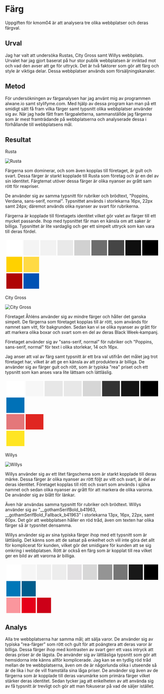 Färg
=======================

Uppgiften för kmom04 är att analysera tre olika webbplatser och deras färgval. 

Urval
-----------------------

Jag har valt att undersöka Rustas, City Gross samt Willys webbplats. Urvalet har jag gjort baserat på hur stor publik webbplatsen är inriktad mot och vad den avser att ge för uttryck. Det är två faktorer som gör att färg och style är viktiga delar. Dessa webbplatser används som försäljningskanaler.

Metod
-----------------------

För undersökningen av färganalysen har jag använt mig av programmen alwane.io samt stylifyme.com. Med hjälp av dessa program kan man på ett smidigt sätt få fram vilka färger samt typsnitt olika webbplatser använder sig av. När jag hade fått fram färgpaletterna, sammanställde jag färgerna som är mest framträdande på webbplatserna och analyserade dessa i förhållande till webbplatsens mål.

Resultat
-----------------------
Rusta

![Rusta](%assets_url%/img/rusta.png)

Färgerna som dominerar, och som även kopplas till företaget, är gult och svart. Dessa färger är starkt kopplade till Rusta som företag och är en del av sin identitet. Färgtemat utöver dessa färger är olika nyanser av grått sam rött för reapriser.

De använder sig av samma typsnitt för rubriker och brödtext, "Poppins, Verdana, sans-serif, normal". Typsnittet används i storlekarna 16px, 22px samt 24px; däremot används olika nyanser av svart för rubrikerna.

Färgerna är kopplade till företagets identitet vilket gör valet av färger till ett mycket passande. Ihop med typsnittet får man en känsla om att saker är billiga. Typsnittet är lite vardaglig och ger ett simpelt uttryck som kan vara till deras fördel.

<table style="border-spacing: 4px; border-collapse: separate">
<tr>
<td style="height: 50px; width: 50px; background-color: #FFFFFF">
<td style="height: 50px; width: 50px; background-color: #F4F4F4">
<td style="height: 50px; width: 50px; background-color: #F2F2F2">
<td style="height: 50px; width: 50px; background-color: #E9E9E9">
<td style="height: 50px; width: 50px; background-color: #D1D1D1">
<td style="height: 50px; width: 50px; background-color: #6D6D6D">
<td style="height: 50px; width: 50px; background-color: #454545">
<td style="height: 50px; width: 50px; background-color: #0F0F0F">
<td style="height: 50px; width: 50px; background-color: #000000"></tr>
<tr>
<td style="height: 50px; width: 50px; background-color: #FFD100">
<td style="height: 50px; width: 50px; background-color: #FFDA44"></tr>
<tr>
<td style="height: 50px; width: 50px; background-color: #AF0505">
<td style="height: 50px; width: 50px; background-color: #0052B4">
</tr>
</table>

City Gross

![City Gross](%assets_url%/img/citygross.png)

Företaget Åhléns använder sig av mindre färger och håller det ganska simpelt. De färgerna som företaget kopplas till är rött, som används för namnet sam vitt, för bakgrunden. Sedan kan vi se olika nyanser av grått för att markera olika boxar och svart som en del av deras Black Week-kampanj.

Företaget använder sig av "sans-serif, normal" för rubriker och "Poppins, sans-serif, normal" för text i olika storlekar, 14 och 16px.

Jag anser att val av färg samt typsnitt är ett bra val utifrån det målet jag trot företaget har, vilket är att ge en känsla av att produktera är billiga. De använder sig av färger gult och rött, som är typiska "rea" priset och ett typsnitt som kan anses vara lite lättsam och lättläslig.

<table style="border-spacing: 4px; border-collapse: separate">
<tr>
<td style="height: 50px; width: 50px; background-color: #FFFFFF">
<td style="height: 50px; width: 50px; background-color: #F7F7F7">
<td style="height: 50px; width: 50px; background-color: #E7E7E7">
<td style="height: 50px; width: 50px; background-color: #E8E8E8">
<td style="height: 50px; width: 50px; background-color: #D6D6D6">
<td style="height: 50px; width: 50px; background-color: #333333">
<td style="height: 50px; width: 50px; background-color: #141414">
<td style="height: 50px; width: 50px; background-color: #000000"></tr>
<tr>
<td style="height: 50px; width: 50px; background-color: #0071B7"></tr>
<tr>
<td style="height: 50px; width: 50px; background-color: #E4777A">
<td style="height: 50px; width: 50px; background-color: #E02621"></tr>
<tr>
<td style="height: 50px; width: 50px; background-color: #FFE522">
</tr>
</table>

Willys

![Willys](%assets_url%/img/willys.png)

Willys använder sig av ett litet färgschema som är starkt kopplade till deras märke. Dessa färger är olika nyanser av rött följt av vitt och svart, är del av deras identitet. Företaget kopplas till rött och svart som används i själva namnet och sedan olika nyanser av grått för att markera de olika varorna. De använder sig av blått för länkar.

Även här användas samma typsnitt för rubriker och brödtext. Willys använder sig av "__gothamSerifBold_b41963, __gothamSerifBold_Fallback_b41963" i storlekarna 13px, 16px, 22px, samt 60px. Det gör att webbplatsen håller en röd tråd, även om texten har olika färger så är typsnitet densamma. 

Willys använder sig av sina typiska färger ihop med ett typsnitt som är lättläslig. Det känns som att de satsat på enkelhet och vill inte göra det allt för komplicerat för kunden, vilket gör det smidigare för kunden att se sig omkring i webbplatsen. Rött är också en färg som är kopplat till rea vilket ger en bild av att varorna är billiga.

<table style="border-spacing: 4px; border-collapse: separate">
<tr>
<td style="height: 50px; width: 50px; background-color: #FFFFFF">
<td style="height: 50px; width: 50px; background-color: #F6F6F6">
<td style="height: 50px; width: 50px; background-color: #F0F0F0">
<td style="height: 50px; width: 50px; background-color: #EDEDED">
<td style="height: 50px; width: 50px; background-color: #E2E0E2">
<td style="height: 50px; width: 50px; background-color: #D7D7D7">
<td style="height: 50px; width: 50px; background-color: #949494">
<td style="height: 50px; width: 50px; background-color: #767676">
<td style="height: 50px; width: 50px; background-color: #181818">
<td style="height: 50px; width: 50px; background-color: #000000"></tr>
<tr>
<td style="height: 50px; width: 50px; background-color: #0077B8">
<td style="height: 50px; width: 50px; background-color: #005D8D"></tr>
<tr>
<td style="height: 50px; width: 50px; background-color: #FA969D">
<td style="height: 50px; width: 50px; background-color: #E60019">
<td style="height: 50px; width: 50px; background-color: #CC0018"></tr>
</tr>
</table>

Analys
-----------------------

Alla tre webbplatserna har samma mål; att sälja varor. De använder sig av typiska "rea-färger" som rött och gult för att poängtera att deras varor är billiga. Dessa färger ihop med kontrasten av svart gerr ett vass intryck att deras priser är de lägsta. De använder sig av lättläsliga typsnitt som gör att hemsidorna inte känns allför komplicerade. Jag kan se en tydlig röd tråd mellan de tre webbplatserna, även om de är någorlunda olika i utseende så är de lika i hur de vill framställa sina låga priser. De använder sig även av de färgerna som är kopplade till deras varumärke som primära färger vilket stärker deras identitet. Sedan tycker jag att enkelheten av att använda sig av få typsnitt är trevligt och gör att man fokuserar på vad de säljer istället.
